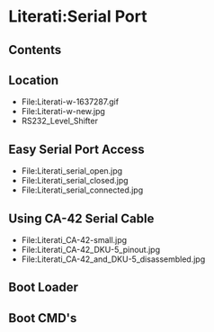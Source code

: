 # Literati:Serial Port
## Contents
## Location
* File:Literati-w-1637287.gif
* File:Literati-w-new.jpg
* RS232_Level_Shifter
## Easy Serial Port Access
* File:Literati_serial_open.jpg
* File:Literati_serial_closed.jpg
* File:Literati_serial_connected.jpg
## Using CA-42 Serial Cable
* File:Literati_CA-42-small.jpg
* File:Literati_CA-42_DKU-5_pinout.jpg
* File:Literati_CA-42_and_DKU-5_disassembled.jpg
## Boot Loader
## Boot CMD's
